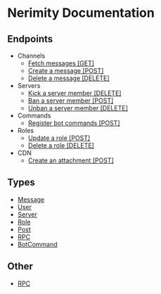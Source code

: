 # Nerimity Documentation

## Endpoints

- Channels
  - [Fetch messages [GET]](/endpoints/channels/FetchMessages.md)
  - [Create a message [POST]](/endpoints/channels/CreateMessage.md)
  - [Delete a message [DELETE]](/endpoints/channels/DeleteMessage.md)
- Servers
  - [Kick a server member [DELETE]](/endpoints/servers/KickMember.md)
  - [Ban a server member [POST]](/endpoints/servers/BanMember.md)
  - [Unban a server member [DELETE]](/endpoints/servers/UnbanMember.md)
- Commands
  - [Register bot commands [POST]](/endpoints/applications/RegisterBotCommand.md)
- Roles
  - [Update a role [POST]](/endpoints/roles/UpdateRole.md)
  - [Delete a role [DELETE]](/endpoints/roles/DeleteRole.md)
- CDN
  - [Create an attachment [POST]](/endpoints/cdn/CreateAttachment.md)

## Types

- [Message](/types/Message.md)
- [User](/types/User.md)
- [Server](/types/Server.md)
- [Role](/types/Role.md)
- [Post](/types/Post.md)
- [RPC](/types/RPC.md)
- [BotCommand](/types/BotCommand.md)

## Other

- [RPC](/rpc.md)
